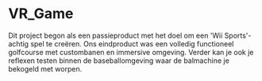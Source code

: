 # VR_Game
 
Dit project begon als een passieproduct met het doel om een 'Wii Sports'-achtig spel te creëren. Ons eindproduct was een volledig functioneel 
golfcourse met custombanen en immersive omgeving. Verder kan je ook je reflexen testen binnen de baseballomgeving waar de balmachine je bekogeld met worpen.
